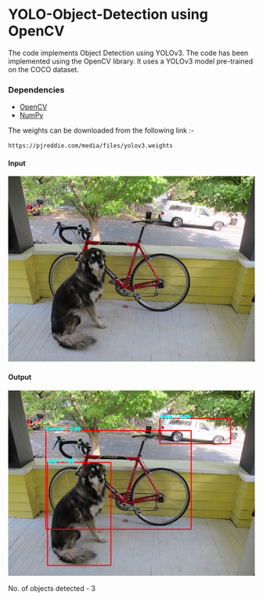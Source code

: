 # YOLO-Object-Detection using OpenCV
The code implements Object Detection using YOLOv3. The code has been implemented using the OpenCV library.
It uses a YOLOv3 model pre-trained on the COCO dataset.

### Dependencies

<ul>
    <li>
        <a href="https://opencv.org/" >OpenCV</a>
    </li>
    <li>
        <a href="https://numpy.org/" >NumPy</a>
    </li>
</ul>

The weights can be downloaded from the following link :-
```
https://pjreddie.com/media/files/yolov3.weights
```

#### Input 

![Dog](input.jpg)

#### Output

![Output](test.jpg)

No. of objects detected - 3 <br>

